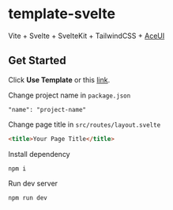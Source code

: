 # template-svelte

Vite + Svelte + SvelteKit + TailwindCSS + [AceUI](https://ace-ui.pages.dev)

## Get Started

Click **Use Template** or this [link](https://github.com/yzITI/template-svelte/generate).

Change project name in  `package.json`
```
"name": "project-name"
```

Change page title in `src/routes/layout.svelte`

```html
<title>Your Page Title</title>
```

Install dependency

```
npm i
```

Run dev server

```
npm run dev
```
